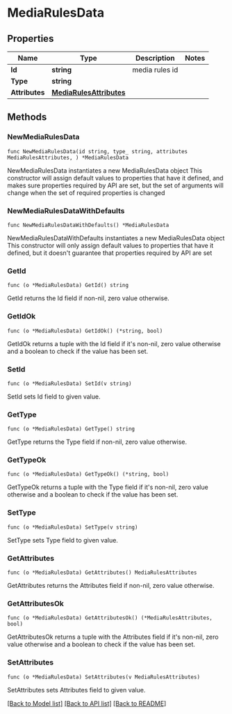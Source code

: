 # MediaRulesData

## Properties

Name | Type | Description | Notes
------------ | ------------- | ------------- | -------------
**Id** | **string** | media rules id | 
**Type** | **string** |  | 
**Attributes** | [**MediaRulesAttributes**](MediaRulesAttributes.md) |  | 

## Methods

### NewMediaRulesData

`func NewMediaRulesData(id string, type_ string, attributes MediaRulesAttributes, ) *MediaRulesData`

NewMediaRulesData instantiates a new MediaRulesData object
This constructor will assign default values to properties that have it defined,
and makes sure properties required by API are set, but the set of arguments
will change when the set of required properties is changed

### NewMediaRulesDataWithDefaults

`func NewMediaRulesDataWithDefaults() *MediaRulesData`

NewMediaRulesDataWithDefaults instantiates a new MediaRulesData object
This constructor will only assign default values to properties that have it defined,
but it doesn't guarantee that properties required by API are set

### GetId

`func (o *MediaRulesData) GetId() string`

GetId returns the Id field if non-nil, zero value otherwise.

### GetIdOk

`func (o *MediaRulesData) GetIdOk() (*string, bool)`

GetIdOk returns a tuple with the Id field if it's non-nil, zero value otherwise
and a boolean to check if the value has been set.

### SetId

`func (o *MediaRulesData) SetId(v string)`

SetId sets Id field to given value.


### GetType

`func (o *MediaRulesData) GetType() string`

GetType returns the Type field if non-nil, zero value otherwise.

### GetTypeOk

`func (o *MediaRulesData) GetTypeOk() (*string, bool)`

GetTypeOk returns a tuple with the Type field if it's non-nil, zero value otherwise
and a boolean to check if the value has been set.

### SetType

`func (o *MediaRulesData) SetType(v string)`

SetType sets Type field to given value.


### GetAttributes

`func (o *MediaRulesData) GetAttributes() MediaRulesAttributes`

GetAttributes returns the Attributes field if non-nil, zero value otherwise.

### GetAttributesOk

`func (o *MediaRulesData) GetAttributesOk() (*MediaRulesAttributes, bool)`

GetAttributesOk returns a tuple with the Attributes field if it's non-nil, zero value otherwise
and a boolean to check if the value has been set.

### SetAttributes

`func (o *MediaRulesData) SetAttributes(v MediaRulesAttributes)`

SetAttributes sets Attributes field to given value.



[[Back to Model list]](../README.md#documentation-for-models) [[Back to API list]](../README.md#documentation-for-api-endpoints) [[Back to README]](../README.md)


